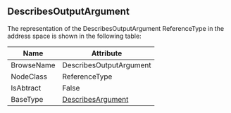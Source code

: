<!-- objecttype -->
## DescribesOutputArgument
The representation of the DescribesOutputArgument ReferenceType in the address space is shown in the following table:  

|Name|Attribute|
|---|---|
|BrowseName|DescribesOutputArgument|
|NodeClass|ReferenceType|
|IsAbtract|False|
|BaseType|[DescribesArgument](../../../Part3/ReferenceTypes/DescribesArgument/readme.md)|


